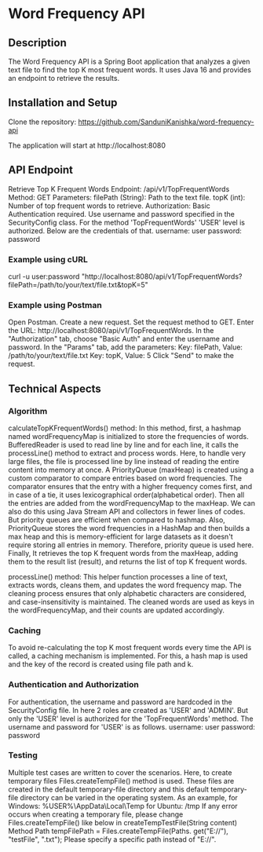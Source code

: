 # Word Frequency API

## Description

The Word Frequency API is a Spring Boot application that analyzes a given text file to find the top K most frequent words. It uses Java 16 and provides an endpoint to retrieve the results.

## Installation and Setup

Clone the repository:
https://github.com/SanduniKanishka/word-frequency-api

The application will start at http://localhost:8080

## API Endpoint
Retrieve Top K Frequent Words
Endpoint: /api/v1/TopFrequentWords
Method: GET
Parameters:
filePath (String): Path to the text file.
topK (int): Number of top frequent words to retrieve.
Authorization: Basic Authentication required. Use username and password specified in the SecurityConfig class.
For the method 'TopFrequentWords' 'USER' level is authorized. Below are the credentials of that.
username: user
password: password

### Example using cURL
curl -u user:password "http://localhost:8080/api/v1/TopFrequentWords?filePath=/path/to/your/text/file.txt&topK=5"

### Example using Postman
Open Postman.
Create a new request.
Set the request method to GET.
Enter the URL: http://localhost:8080/api/v1/TopFrequentWords.
In the "Authorization" tab, choose "Basic Auth" and enter the username and password.
In the "Params" tab, add the parameters:
Key: filePath, Value: /path/to/your/text/file.txt
Key: topK, Value: 5
Click "Send" to make the request.

## Technical Aspects

### Algorithm

calculateTopKFrequentWords() method:
In this method, first, a hashmap named wordFrequencyMap is initialized to store the frequencies of words.
BufferedReader is used to read line by line and for each line, it calls the processLine() method to extract and process words. Here, to handle very large files, the file is processed line by line instead of reading the entire content into memory at once. 
A PriorityQueue (maxHeap) is created using a custom comparator to compare entries based on word frequencies.
The comparator ensures that the entry with a higher frequency comes first, and in case of a tie, it uses lexicographical order(alphabetical order).
Then all the entries are added from the wordFrequencyMap to the maxHeap. We can also do this using Java Stream API and collectors in fewer lines of codes. But priority queues are efficient when compared to hashmap. Also, PriorityQueue stores the word frequencies in a HashMap and then builds a max heap and this is memory-efficient for large datasets as it doesn't require storing all entries in memory. Therefore, priority queue is used here.
Finally, It retrieves the top K frequent words from the maxHeap, adding them to the result list (result), and returns the list of top K frequent words.

processLine() method:
This helper function processes a line of text, extracts words, cleans them, and updates the word frequency map. The cleaning process ensures that only alphabetic characters are considered, and case-insensitivity is maintained. The cleaned words are used as keys in the wordFrequencyMap, and their counts are updated accordingly.

### Caching
To avoid re-calculating the top K most frequent words every time the API is called, a caching mechanism is implemented. For this, a hash map is used and the key of the record is created using file path and k.

### Authentication and Authorization
For authentication, the username and password are hardcoded in the SecurityConfig file. In here 2 roles are created as 'USER' and 'ADMIN'. But only the 'USER' level is authorized for the 'TopFrequentWords' method. The username and password for 'USER' is as follows.
username: user
password: password

### Testing
Multiple test cases are written to cover the scenarios. Here, to create temporary files Files.createTempFile() method is used. These files are created in  the default temporary-file directory and this  default temporary-file directory can be varied in the operating system. As an example,
for Windows:  %USER%\AppData\Local\Temp
for Ubuntu: /tmp
If any error occurs when creating a temporary file, please change Files.createTempFile() like below in createTempTestFile(String content) Method
Path tempFilePath = Files.createTempFile(Paths. get("E://"), "testFile", ".txt");
Please specify a specific path instead of "E://".



 
